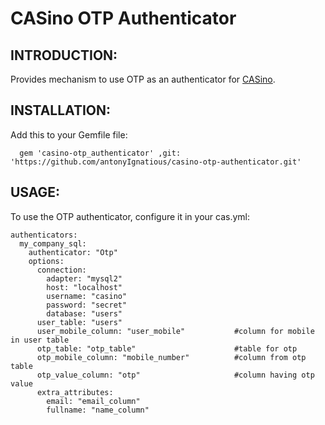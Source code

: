 # CASino OTP Authenticator

## INTRODUCTION:

  Provides mechanism to use OTP as an authenticator for [CASino](https://github.com/rbCAS/CASino).

## INSTALLATION:

  Add this to your Gemfile file:
      
      gem 'casino-otp_authenticator' ,git: 'https://github.com/antonyIgnatious/casino-otp-authenticator.git'

## USAGE:
    
  To use the OTP authenticator, configure it in your cas.yml:

    authenticators:
      my_company_sql:
        authenticator: "Otp"
        options:
          connection:
            adapter: "mysql2"
            host: "localhost"
            username: "casino"
            password: "secret"
            database: "users"
          user_table: "users"
          user_mobile_column: "user_mobile"           #column for mobile in user table
          otp_table: "otp_table"                      #table for otp
          otp_mobile_column: "mobile_number"          #column from otp table
          otp_value_column: "otp"                     #column having otp value 
          extra_attributes:
            email: "email_column"
            fullname: "name_column"
